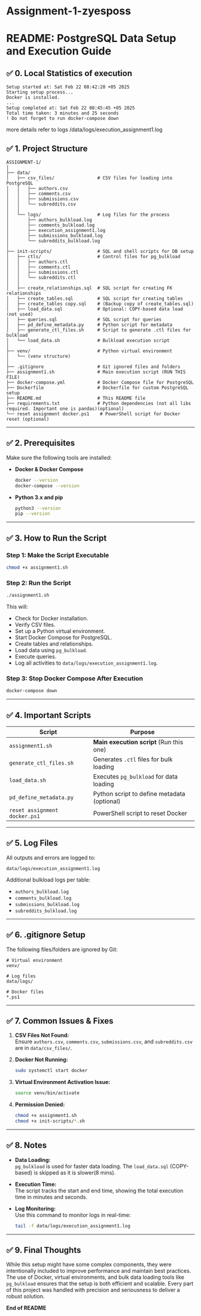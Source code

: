 # Assignment-1-zyesposs

# **README: PostgreSQL Data Setup and Execution Guide**

## ✅ **0. Local Statistics of execution**

 ```
Setup started at: Sat Feb 22 08:42:20 +05 2025
Starting setup process...
Docker is installed.
... 
Setup completed at: Sat Feb 22 08:45:45 +05 2025
Total time taken: 3 minutes and 25 seconds
! Do not forget to run docker-compose down
 ```
more details refer to logs /data/logs/execution_assignment1.log

## ✅ **1. Project Structure**

```
ASSIGNMENT-1/
│
├── data/
│   ├── csv_files/                # CSV files for loading into PostgreSQL
│   │   ├── authors.csv
│   │   ├── comments.csv
│   │   ├── submissions.csv
│   │   └── subreddits.csv
│   │
│   └── logs/                     # Log files for the process
│       ├── authors_bulkload.log
│       ├── comments_bulkload.log
│       ├── execution_assignment1.log
│       ├── submissions_bulkload.log
│       └── subreddits_bulkload.log
│
├── init-scripts/                 # SQL and shell scripts for DB setup
│   ├── ctls/                     # Control files for pg_bulkload
│   │   ├── authors.ctl
│   │   ├── comments.ctl
│   │   ├── submissions.ctl
│   │   └── subreddits.ctl
│   │
│   ├── create_relationships.sql  # SQL script for creating FK relationships
│   ├── create_tables.sql         # SQL script for creating tables
│   ├── create_tables copy.sql    # (Backup copy of create_tables.sql)
│   ├── load_data.sql             # Optional: COPY-based data load (not used)
│   ├── queries.sql               # SQL script for queries
│   ├── pd_define_metadata.py     # Python script for metadata
│   ├── generate_ctl_files.sh     # Script to generate .ctl files for bulkload
│   └── load_data.sh              # Bulkload execution script
│
├── venv/                         # Python virtual environment
│   └── (venv structure)
│
├── .gitignore                    # Git ignored files and folders
├── assignment1.sh                # Main execution script (RUN THIS FILE)
├── docker-compose.yml            # Docker Compose file for PostgreSQL
├── Dockerfile                    # Dockerfile for custom PostgreSQL setup
├── README.md                     # This README file
├── requirements.txt              # Python dependencies (not all libs required. Important one is pandas)(optional)
└── reset assignment docker.ps1    # PowerShell script for Docker reset (optional)
```

---

## ✅ **2. Prerequisites**

Make sure the following tools are installed:

- **Docker & Docker Compose**  
  ```bash
  docker --version
  docker-compose --version
  ```

- **Python 3.x and pip**  
  ```bash
  python3 --version
  pip --version
  ```

---

## ✅ **3. How to Run the Script**

### **Step 1: Make the Script Executable**

```bash
chmod +x assignment1.sh
```

### **Step 2: Run the Script**

```bash
./assignment1.sh
```

This will:

- Check for Docker installation.
- Verify CSV files.
- Set up a Python virtual environment.
- Start Docker Compose for PostgreSQL.
- Create tables and relationships.
- Load data using `pg_bulkload`.
- Execute queries.
- Log all activities to `data/logs/execution_assignment1.log`.

### **Step 3: Stop Docker Compose After Execution**

```bash
docker-compose down
```

---

## ✅ **4. Important Scripts**

| **Script**                    | **Purpose**                               |
|-------------------------------|-------------------------------------------|
| `assignment1.sh`              | **Main execution script** (Run this one) |
| `generate_ctl_files.sh`       | Generates `.ctl` files for bulk loading  |
| `load_data.sh`                | Executes `pg_bulkload` for data loading  |
| `pd_define_metadata.py`       | Python script to define metadata (optional) |
| `reset assignment docker.ps1` | PowerShell script to reset Docker        |

---

## ✅ **5. Log Files**

All outputs and errors are logged to:

```
data/logs/execution_assignment1.log
```

Additional bulkload logs per table:

- `authors_bulkload.log`
- `comments_bulkload.log`
- `submissions_bulkload.log`
- `subreddits_bulkload.log`

---

## ✅ **6. .gitignore Setup**

The following files/folders are ignored by Git:

```
# Virtual environment
venv/

# Log files
data/logs/

# Docker files
*.ps1
```

---

## ✅ **7. Common Issues & Fixes**

1. **CSV Files Not Found:**  
   Ensure `authors.csv`, `comments.csv`, `submissions.csv`, and `subreddits.csv` are in `data/csv_files/`.

2. **Docker Not Running:**  
   ```bash
   sudo systemctl start docker
   ```

3. **Virtual Environment Activation Issue:**  
   ```bash
   source venv/bin/activate
   ```

4. **Permission Denied:**  
   ```bash
   chmod +x assignment1.sh
   chmod +x init-scripts/*.sh
   ```

---

## ✅ **8. Notes**

- **Data Loading:**  
  `pg_bulkload` is used for faster data loading. The `load_data.sql` (COPY-based) is skipped as it is slower(8 mins).

- **Execution Time:**  
  The script tracks the start and end time, showing the total execution time in minutes and seconds.

- **Log Monitoring:**  
  Use this command to monitor logs in real-time:

  ```bash
  tail -f data/logs/execution_assignment1.log
  ```

---

## ✅ **9. Final Thoughts**

While this setup might have some complex components, they were intentionally included to improve performance and maintain best practices. The use of Docker, virtual environments, and bulk data loading tools like `pg_bulkload` ensures that the setup is both efficient and scalable. Every part of this project was handled with precision and seriousness to deliver a robust solution.

**End of README**

